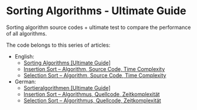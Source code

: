 # Sorting Algorithms - Ultimate Guide

Sorting algorithm source codes + ultimate test to compare the performance of all algorithms.

The code belongs to this series of articles:
* English:
  * [Sorting Algorithms \[Ultimate Guide\]](https://www.happycoders.eu/algorithms/sorting-algorithms/)
  * [Insertion Sort – Algorithm, Source Code, Time Complexity](https://www.happycoders.eu/algorithms/insertion-sort/)
  * [Selection Sort – Algorithm, Source Code, Time Complexity](https://www.happycoders.eu/algorithms/selection-sort/)
* German:
  * [Sortieralgorithmen \[Ultimate Guide\]](https://www.happycoders.eu/de/algorithmen/sortieralgorithmen/)
  * [Insertion Sort – Algorithmus, Quellcode, Zeitkomplexität](https://www.happycoders.eu/de/algorithmen/insertion-sort/)
  * [Selection Sort – Algorithmus, Quellcode, Zeitkomplexität](https://www.happycoders.eu/de/algorithmen/selection-sort/)
